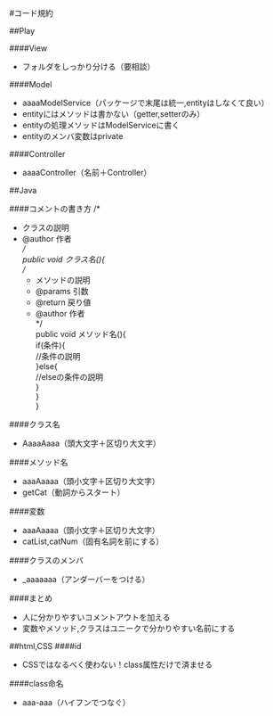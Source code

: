 #コード規約

##Play

####View
- フォルダをしっかり分ける（要相談）

####Model
- aaaaModelService（パッケージで末尾は統一,entityはしなくて良い）
- entityにはメソッドは書かない（getter,setterのみ）
- entityの処理メソッドはModelServiceに書く
- entityのメンバ変数はprivate

####Controller
- aaaaController（名前＋Controller）


##Java

####コメントの書き方
/*   
*	クラスの説明   
*	@author 作者   
*/   
public void クラス名(){   
	/*   
	*	メソッドの説明   
	*	@params 引数   
	*	@return 戻り値   
	*	@author 作者   
	*/	   
	public void メソッド名(){   
		if(条件){   
			//条件の説明   
		}else{   
			//elseの条件の説明   
		}   
	}   
}   

####クラス名
- AaaaAaaa（頭大文字＋区切り大文字）

####メソッド名
- aaaAaaaa（頭小文字＋区切り大文字）
- getCat（動詞からスタート）

####変数
- aaaAaaaa（頭小文字＋区切り大文字）
- catList,catNum（固有名詞を前にする）

####クラスのメンバ
- _aaaaaaa（アンダーバーをつける）

####まとめ
- 人に分かりやすいコメントアウトを加える
- 変数やメソッド,クラスはユニークで分かりやすい名前にする


##html,CSS
####id
- CSSではなるべく使わない！class属性だけで済ませる

####class命名
- aaa-aaa（ハイフンでつなぐ）

